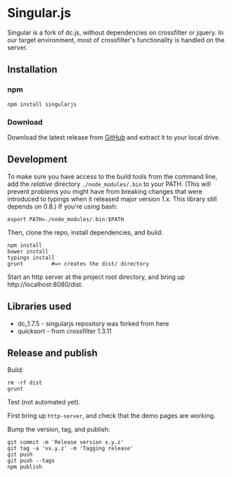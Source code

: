 # Singular.js

Singular is a fork of dc.js, without dependencies on crossfilter or jquery.
In our target environment, most of crossfilter's functionality is handled on
the server.

## Installation

### npm

```
npm install singularjs
```

### Download

Download the latest release from 
[GitHub](https://github.com/ncbi/singularjs/releases) and extract it
to your local drive.

## Development

To make sure you have access to the build tools from the command line, add
the *relative* directory `./node_modules/.bin` to your PATH. (This will
prevent problems you might have from breaking changes that were introduced
to typings when it released major version 1.x. This library still depends on
0.8.) If you're using bash:

```
export PATH=./node_modules/.bin:$PATH
```

Then, clone the repo, install dependencies, and build:

```
npm install
bower install
typings install
grunt         #=> creates the dist/ directory
```

Start an http server at the project root directory, and bring
up http://localhost:8080/dist.


## Libraries used

* dc_1.7.5 - singularjs repository was forked from here
* quicksort - from crossfilter 1.3.11


## Release and publish

Build:

```
rm -rf dist
grunt
```

Test (not automated yet).

First bring up `http-server`, and check that the demo pages are working.

Bump the version, tag, and publish:

```
git commit -m 'Release version x.y.z'
git tag -a 'vx.y.z' -m 'Tagging release'
git push
git push --tags
npm publish
```
